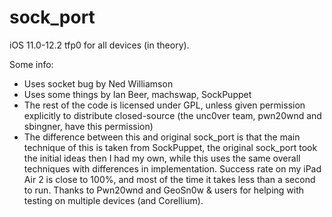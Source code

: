 # sock_port

iOS 11.0-12.2 tfp0 for all devices (in theory).

Some info:
- Uses socket bug by Ned Williamson
- Uses some things by Ian Beer, machswap, SockPuppet
- The rest of the code is licensed under GPL, unless given permission explicitly to distribute closed-source (the unc0ver team, pwn20wnd and sbingner, have this permission)
- The difference between this and original sock_port is that the main technique of this is taken from SockPuppet, the original sock_port took the initial ideas then I had my own, while this uses the same overall techniques with differences in implementation. Success rate on my iPad Air 2 is close to 100%, and most of the time it takes less than a second to run.
Thanks to Pwn20wnd and GeoSn0w & users for helping with testing on multiple devices (and Corellium).
